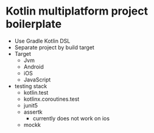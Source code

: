 # Kotlin multiplatform project boilerplate

- Use Gradle Kotlin DSL
- Separate project by build target
- Target
  - Jvm
  - Android
  - iOS
  - JavaScript
- testing stack
  - kotlin.test
  - kotlinx.coroutines.test
  - junit5
  - assertk
    - currently does not work on ios
  - mockk

